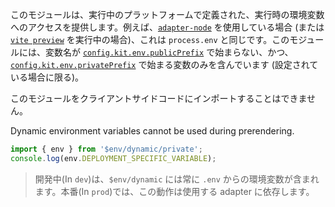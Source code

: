 このモジュールは、実行中のプラットフォームで定義された、実行時の環境変数へのアクセスを提供します。例えば、[`adapter-node`](https://github.com/sveltejs/kit/tree/main/packages/adapter-node) を使用している場合 (または [`vite preview`](https://kit.svelte.jp/docs/cli) を実行中の場合)、これは `process.env` と同じです。このモジュールには、変数名が [`config.kit.env.publicPrefix`](https://kit.svelte.jp/docs/configuration#env) で始まらない、かつ、[`config.kit.env.privatePrefix`](https://kit.svelte.jp/docs/configuration#env) で始まる変数のみを含んでいます (設定されている場合に限る)。

このモジュールをクライアントサイドコードにインポートすることはできません。

Dynamic environment variables cannot be used during prerendering.

```ts
import { env } from '$env/dynamic/private';
console.log(env.DEPLOYMENT_SPECIFIC_VARIABLE);
```

> 開発中(In `dev`)は、`$env/dynamic` には常に `.env` からの環境変数が含まれます。本番(In `prod`)では、この動作は使用する adapter に依存します。
